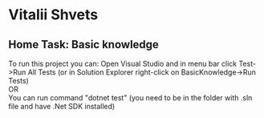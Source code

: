 # Vitalii Shvets 
## Home Task: Basic knowledge 
To run this project you can:
Open Visual Studio and in menu bar click Test->Run All Tests (or in Solution Explorer right-click on BasicKnowledge->Run Tests)  
OR  
You can run command "dotnet test" (you need to be in the folder with .sln file and have .Net SDK installed)